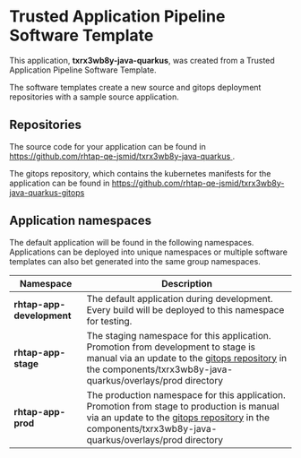 # Trusted Application Pipeline Software Template

This application, **txrx3wb8y-java-quarkus**, was created from a Trusted Application Pipeline Software Template.

The software templates create a new source and gitops deployment repositories with a sample source application. 

## Repositories

The source code for your application can be found in [https://github.com/rhtap-qe-jsmid/txrx3wb8y-java-quarkus ](https://github.com/rhtap-qe-jsmid/txrx3wb8y-java-quarkus ).
 
The gitops repository, which contains the kubernetes manifests for the application can be found in 
[https://github.com/rhtap-qe-jsmid/txrx3wb8y-java-quarkus-gitops ](https://github.com/rhtap-qe-jsmid/txrx3wb8y-java-quarkus-gitops ) 

## Application namespaces 

The default application will be found in the following namespaces. Applications can be deployed into unique namespaces or multiple software templates can also bet generated into the same group namespaces.  

|  Namespace   |  Description   |  
| -------- | -------- |   
| **rhtap-app-development** | The default application during development. Every build will be deployed to this namespace for testing. | 
| **rhtap-app-stage** | The staging namespace for this application. Promotion from development to stage is manual via an update to the [gitops repository](https://github.com/rhtap-qe-jsmid/txrx3wb8y-java-quarkus-gitops ) in the components/txrx3wb8y-java-quarkus/overlays/prod directory |  
| **rhtap-app-prod** | The production namespace for this application. Promotion from stage to production is manual via an update to the [gitops repository](https://github.com/rhtap-qe-jsmid/txrx3wb8y-java-quarkus-gitops ) in the components/txrx3wb8y-java-quarkus/overlays/prod directory | 